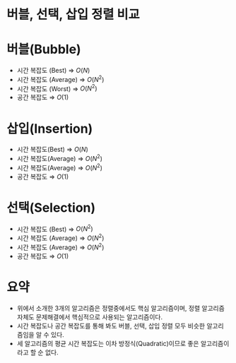 # 버블, 선택, 삽입 정렬 비교

# 버블(Bubble)

- 시간 복잡도 (Best) ⇒ $O(N)$
- 시간 복잡도 (Average) ⇒ $O(N^2)$
- 시간 복잡도 (Worst) ⇒ $O(N^2)$
- 공간 복잡도 ⇒ $O(1)$

# 삽입(Insertion)

- 시간 복잡도(Best) ⇒ $O(N)$
- 시간 복잡도(Average) ⇒ $O(N^2)$
- 시간 복잡도(Average) ⇒ $O(N^2)$
- 공간 복잡도 ⇒ $O(1)$

# 선택(Selection)

- 시간 복잡도 (Best) ⇒ $O(N^2)$
- 시간 복잡도 (Average) ⇒ $O(N^2)$
- 시간 복잡도 (Average) ⇒ $O(N^2)$
- 공간 복잡도 ⇒ $O(1)$

# 요약

- 위에서 소개한 3개의 알고리즘은 정렬중에서도 핵심 알고리즘이며, 정렬 알고리즘 자체도 문제해결에서 핵심적으로 사용되는 알고리즘이다.
- 시간 복잡도나 공간 복잡도를 통해 봐도 버블, 선택, 삽입 정렬 모두 비슷한 알고리즘임을 알 수 있다.
- 세 알고리즘의 평균 시간 복잡도는 이차 방정식(Quadratic)이므로 좋은 알고리즘이라고 할 순 없다.
